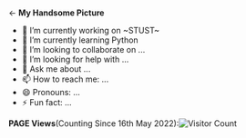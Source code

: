 #
<- **My Handsome Picture** 
- 🔭 I’m currently working on ~STUST~
- 🌱 I’m currently learning Python 
- 👯 I’m looking to collaborate on ...
- 🤔 I’m looking for help with ...
- 💬 Ask me about ...
- 📫 How to reach me: ...
- 😄 Pronouns: ...
- ⚡ Fun fact: ...  

**PAGE Views**(Counting Since 16th May 2022):![Visitor Count](https://profile-counter.glitch.me/0BCT65TW/count.svg)